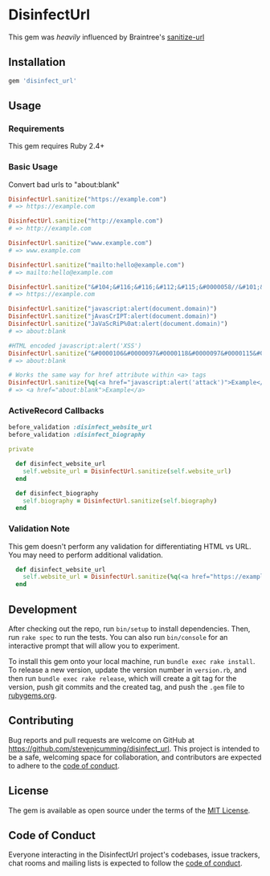 # DisinfectUrl

This gem was _heavily_ influenced by Braintree's [sanitize-url](https://github.com/braintree/sanitize-url/tree/main)

## Installation

```ruby
gem 'disinfect_url'
```

## Usage

### Requirements

This gem requires Ruby 2.4+

### Basic Usage

Convert bad urls to "about:blank"

```ruby
DisinfectUrl.sanitize("https://example.com")
# => https://example.com

DisinfectUrl.sanitize("http://example.com")
# => http://example.com

DisinfectUrl.sanitize("www.example.com")
# => www.example.com

DisinfectUrl.sanitize("mailto:hello@example.com")
# => mailto:hello@example.com

DisinfectUrl.sanitize("&#104;&#116;&#116;&#112;&#115;&#0000058//&#101;&#120;&#97;&#109;&#112;&#108;&#101;&#46;&#99;&#111;&#109;")
# => https://example.com

DisinfectUrl.sanitize("javascript:alert(document.domain)")
DisinfectUrl.sanitize("jAvasCrIPT:alert(document.domain)")
DisinfectUrl.sanitize("JaVaScRiP%0at:alert(document.domain)")
# => about:blank

#HTML encoded javascript:alert('XSS')
DisinfectUrl.sanitize("&#0000106&#0000097&#0000118&#0000097&#0000115&#0000099&#0000114&#0000105&#0000112&#0000116&#0000058&#0000097&#0000108&#0000101&#0000114&#0000116&#0000040&#0000039&#0000088&#0000083&#0000083&#0000039&#0000041")
# => about:blank

# Works the same way for href attribute within <a> tags
DisinfectUrl.sanitize(%q(<a href="javascript:alert('attack')">Example</a>))
# => <a href="about:blank">Example</a>
```

### ActiveRecord Callbacks

```ruby
before_validation :disinfect_website_url
before_validation :disinfect_biography

private

  def disinfect_website_url
    self.website_url = DisinfectUrl.sanitize(self.website_url)
  end

  def disinfect_biography
    self.biography = DisinfectUrl.sanitize(self.biography)
  end
```

### Validation Note

This gem doesn't perform any validation for differentiating HTML vs URL. You may need to perform additional validation.

```ruby
  def disinfect_website_url
    self.website_url = DisinfectUrl.sanitize(%q(<a href="https://example.com">Example</a>))
  end
```

## Development

After checking out the repo, run `bin/setup` to install dependencies. Then, run `rake spec` to run the tests. You can also run `bin/console` for an interactive prompt that will allow you to experiment.

To install this gem onto your local machine, run `bundle exec rake install`. To release a new version, update the version number in `version.rb`, and then run `bundle exec rake release`, which will create a git tag for the version, push git commits and the created tag, and push the `.gem` file to [rubygems.org](https://rubygems.org).

## Contributing

Bug reports and pull requests are welcome on GitHub at https://github.com/stevenjcumming/disinfect_url. This project is intended to be a safe, welcoming space for collaboration, and contributors are expected to adhere to the [code of conduct](https://github.com/stevenjcumming/disinfect_url/blob/main/CODE_OF_CONDUCT.md).

## License

The gem is available as open source under the terms of the [MIT License](https://opensource.org/licenses/MIT).

## Code of Conduct

Everyone interacting in the DisinfectUrl project's codebases, issue trackers, chat rooms and mailing lists is expected to follow the [code of conduct](https://github.com/stevenjcumming/disinfect_url/blob/main/CODE_OF_CONDUCT.md).
